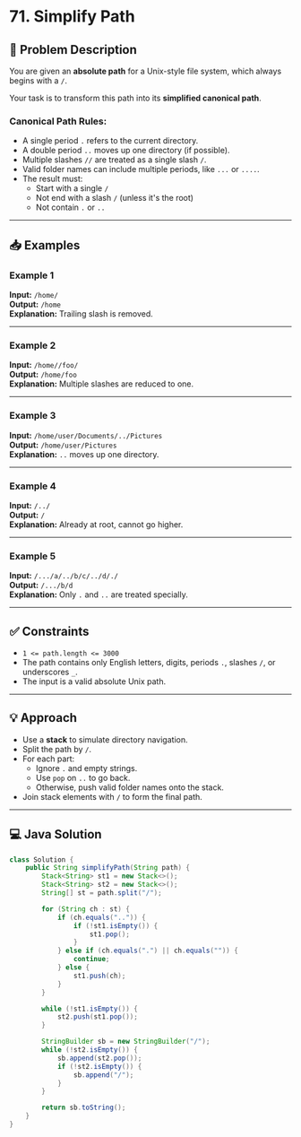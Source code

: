# 71. Simplify Path

## 📝 Problem Description

You are given an **absolute path** for a Unix-style file system, which always begins with a `/`.

Your task is to transform this path into its **simplified canonical path**.

### Canonical Path Rules:
- A single period `.` refers to the current directory.
- A double period `..` moves up one directory (if possible).
- Multiple slashes `//` are treated as a single slash `/`.
- Valid folder names can include multiple periods, like `...` or `....`.
- The result must:
  - Start with a single `/`
  - Not end with a slash `/` (unless it's the root)
  - Not contain `.` or `..`

---

## 📥 Examples

### Example 1
**Input:** `/home/`  
**Output:** `/home`  
**Explanation:** Trailing slash is removed.

---

### Example 2
**Input:** `/home//foo/`  
**Output:** `/home/foo`  
**Explanation:** Multiple slashes are reduced to one.

---

### Example 3
**Input:** `/home/user/Documents/../Pictures`  
**Output:** `/home/user/Pictures`  
**Explanation:** `..` moves up one directory.

---

### Example 4
**Input:** `/../`  
**Output:** `/`  
**Explanation:** Already at root, cannot go higher.

---

### Example 5
**Input:** `/.../a/../b/c/../d/./`  
**Output:** `/.../b/d`  
**Explanation:** Only `.` and `..` are treated specially.

---

## ✅ Constraints

- `1 <= path.length <= 3000`
- The path contains only English letters, digits, periods `.`, slashes `/`, or underscores `_`.
- The input is a valid absolute Unix path.

---

## 💡 Approach

- Use a **stack** to simulate directory navigation.
- Split the path by `/`.
- For each part:
  - Ignore `.` and empty strings.
  - Use `pop` on `..` to go back.
  - Otherwise, push valid folder names onto the stack.
- Join stack elements with `/` to form the final path.

---

## 💻 Java Solution

```java
class Solution {
    public String simplifyPath(String path) {
        Stack<String> st1 = new Stack<>();
        Stack<String> st2 = new Stack<>();
        String[] st = path.split("/");

        for (String ch : st) {
            if (ch.equals("..")) {
                if (!st1.isEmpty()) {
                    st1.pop();
                }
            } else if (ch.equals(".") || ch.equals("")) {
                continue;
            } else {
                st1.push(ch);
            }
        }

        while (!st1.isEmpty()) {
            st2.push(st1.pop());
        }

        StringBuilder sb = new StringBuilder("/");
        while (!st2.isEmpty()) {
            sb.append(st2.pop());
            if (!st2.isEmpty()) {
                sb.append("/");
            }
        }

        return sb.toString();
    }
}
